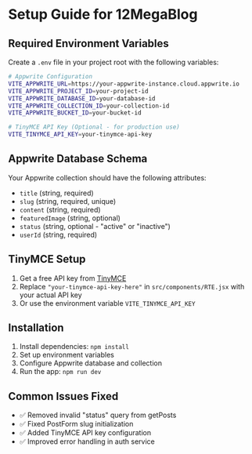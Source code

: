 # Setup Guide for 12MegaBlog

## Required Environment Variables

Create a `.env` file in your project root with the following variables:

```bash
# Appwrite Configuration
VITE_APPWRITE_URL=https://your-appwrite-instance.cloud.appwrite.io
VITE_APPWRITE_PROJECT_ID=your-project-id
VITE_APPWRITE_DATABASE_ID=your-database-id
VITE_APPWRITE_COLLECTION_ID=your-collection-id
VITE_APPWRITE_BUCKET_ID=your-bucket-id

# TinyMCE API Key (Optional - for production use)
VITE_TINYMCE_API_KEY=your-tinymce-api-key
```

## Appwrite Database Schema

Your Appwrite collection should have the following attributes:

- `title` (string, required)
- `slug` (string, required, unique)
- `content` (string, required)
- `featuredImage` (string, optional)
- `status` (string, optional - "active" or "inactive")
- `userId` (string, required)

## TinyMCE Setup

1. Get a free API key from [TinyMCE](https://www.tiny.cloud/)
2. Replace `"your-tinymce-api-key-here"` in `src/components/RTE.jsx` with your actual API key
3. Or use the environment variable `VITE_TINYMCE_API_KEY`

## Installation

1. Install dependencies: `npm install`
2. Set up environment variables
3. Configure Appwrite database and collection
4. Run the app: `npm run dev`

## Common Issues Fixed

- ✅ Removed invalid "status" query from getPosts
- ✅ Fixed PostForm slug initialization
- ✅ Added TinyMCE API key configuration
- ✅ Improved error handling in auth service

